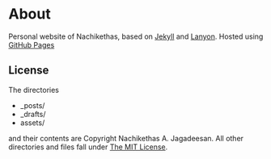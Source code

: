 # About

Personal website of Nachikethas, based on [Jekyll](http://jekyllrb.com)
and [Lanyon](http://lanyon.getpoole.com/). Hosted using [GitHub Pages](https://pages.github.com/)

## License
The directories

* \_posts/
* \_drafts/
* assets/

and their contents are Copyright Nachikethas A. Jagadeesan. All other
directories and files fall under [The MIT
License](https://opensource.org/licenses/MIT).
